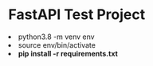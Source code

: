 <h1>FastAPI Test Project</h1>

<li>python3.8 -m venv env</li>
<li>source env/bin/activate</li>
<li><b>pip install -r requirements.txt</b></li>